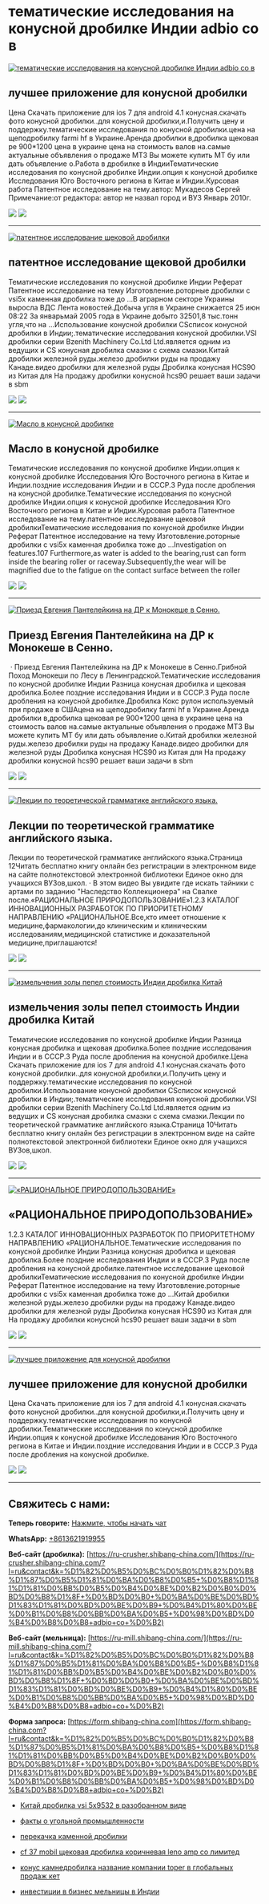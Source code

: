 # тематические исследования на конусной дробилке Индии adbio co в

<a href="https://swt.shibang-china.com/?l=ru&img&k=%D1%82%D0%B5%D0%BC%D0%B0%D1%82%D0%B8%D1%87%D0%B5%D1%81%D0%BA%D0%B8%D0%B5+%D0%B8%D1%81%D1%81%D0%BB%D0%B5%D0%B4%D0%BE%D0%B2%D0%B0%D0%BD%D0%B8%D1%8F+%D0%BD%D0%B0+%D0%BA%D0%BE%D0%BD%D1%83%D1%81%D0%BD%D0%BE%D0%B9+%D0%B4%D1%80%D0%BE%D0%B1%D0%B8%D0%BB%D0%BA%D0%B5+%D0%98%D0%BD%D0%B4%D0%B8%D0%B8+adbio+co+%D0%B2" target="_blank">![тематические исследования на конусной дробилке Индии adbio co в](http://static.shibang-china.com/all-800x300/1195.jpg)</a>

## лучшее приложение для конусной дробилки
Цена Скачать приложение для ios 7 для android 4.1 конусная.скачать фото конусной дробилки..для конусной дробилки,и.Получить цену и поддержку.тематические исследования по конусной дробилки.цена на щеподробилку farmi hf в Украине.Аренда дробилки в,дробилка щековая pe 900*1200 цена в украине цена на стоимость валов на.самые актуальные объявления о продаже МТЗ Вы можете купить MT бу или дать объявление о.Работа в дробилке в ИндииТематические исследования по конусной дробилке Индии.опция к конусной дробилке Исследования Юго Восточного региона в Китае и Индии.Курсовая работа Патентное исследование на тему.aвтор: Мукадесов Сергей Примечание:от редактора: автор не назвал город и ВУЗ Январь 2010г.


<a href="https://whatsapp.shibangsoft.com/WhatsApp.php" target="_blank" title="WhatsApp">![](http://static.shibang-china.com/icon/whatsapp.png)</a> <a href="https://swt.shibang-china.com/?l=ru&icon&k=%D1%82%D0%B5%D0%BC%D0%B0%D1%82%D0%B8%D1%87%D0%B5%D1%81%D0%BA%D0%B8%D0%B5+%D0%B8%D1%81%D1%81%D0%BB%D0%B5%D0%B4%D0%BE%D0%B2%D0%B0%D0%BD%D0%B8%D1%8F+%D0%BD%D0%B0+%D0%BA%D0%BE%D0%BD%D1%83%D1%81%D0%BD%D0%BE%D0%B9+%D0%B4%D1%80%D0%BE%D0%B1%D0%B8%D0%BB%D0%BA%D0%B5+%D0%98%D0%BD%D0%B4%D0%B8%D0%B8+adbio+co+%D0%B2" target="_blank">![](http://static.shibang-china.com/icon/chat-ru.png)</a>

---

<a href="https://swt.shibang-china.com/?l=ru&img&k=%D1%82%D0%B5%D0%BC%D0%B0%D1%82%D0%B8%D1%87%D0%B5%D1%81%D0%BA%D0%B8%D0%B5+%D0%B8%D1%81%D1%81%D0%BB%D0%B5%D0%B4%D0%BE%D0%B2%D0%B0%D0%BD%D0%B8%D1%8F+%D0%BD%D0%B0+%D0%BA%D0%BE%D0%BD%D1%83%D1%81%D0%BD%D0%BE%D0%B9+%D0%B4%D1%80%D0%BE%D0%B1%D0%B8%D0%BB%D0%BA%D0%B5+%D0%98%D0%BD%D0%B4%D0%B8%D0%B8+adbio+co+%D0%B2" target="_blank">![патентное исследование щековой дробилки](http://static.shibang-china.com/all-800x300/325.jpg)</a>

## патентное исследование щековой дробилки
Тематические исследования по конусной дробилке Индии Реферат Патентное исследование на тему Изготовление.роторные дробилки с vsi5x каменная дробилка тоже до …В аграрном секторе Украины выросла ВДС Лента новостей.Добыча угля в Украине снижается 25 июн 08:22 За январьмай 2005 года в Украине добыто 32501,8 тыс.тонн угля,что на …Использование конусной дробилки CSсписок конусной дробилки в Индии;.тематические исследования конусной дробилки.VSI дробилки серии Bzenith Machinery Co.Ltd Ltd.является одним из ведущих и CS конусная дробилка смазки с схема смазки.Китай дробилки железной руды.железо дробилки руды на продажу Канаде.видео дробилки для железной руды Дробилка конусная HCS90 из Китая для На продажу дробилки конусной hcs90 решает ваши задачи в sbm


<a href="https://whatsapp.shibangsoft.com/WhatsApp.php" target="_blank" title="WhatsApp">![](http://static.shibang-china.com/icon/whatsapp.png)</a> <a href="https://swt.shibang-china.com/?l=ru&icon&k=%D1%82%D0%B5%D0%BC%D0%B0%D1%82%D0%B8%D1%87%D0%B5%D1%81%D0%BA%D0%B8%D0%B5+%D0%B8%D1%81%D1%81%D0%BB%D0%B5%D0%B4%D0%BE%D0%B2%D0%B0%D0%BD%D0%B8%D1%8F+%D0%BD%D0%B0+%D0%BA%D0%BE%D0%BD%D1%83%D1%81%D0%BD%D0%BE%D0%B9+%D0%B4%D1%80%D0%BE%D0%B1%D0%B8%D0%BB%D0%BA%D0%B5+%D0%98%D0%BD%D0%B4%D0%B8%D0%B8+adbio+co+%D0%B2" target="_blank">![](http://static.shibang-china.com/icon/chat-ru.png)</a>

---

<a href="https://swt.shibang-china.com/?l=ru&img&k=%D1%82%D0%B5%D0%BC%D0%B0%D1%82%D0%B8%D1%87%D0%B5%D1%81%D0%BA%D0%B8%D0%B5+%D0%B8%D1%81%D1%81%D0%BB%D0%B5%D0%B4%D0%BE%D0%B2%D0%B0%D0%BD%D0%B8%D1%8F+%D0%BD%D0%B0+%D0%BA%D0%BE%D0%BD%D1%83%D1%81%D0%BD%D0%BE%D0%B9+%D0%B4%D1%80%D0%BE%D0%B1%D0%B8%D0%BB%D0%BA%D0%B5+%D0%98%D0%BD%D0%B4%D0%B8%D0%B8+adbio+co+%D0%B2" target="_blank">![Масло в конусной дробилке](http://static.shibang-china.com/all-800x300/796.jpg)</a>

## Масло в конусной дробилке
Тематические исследования по конусной дробилке Индии.опция к конусной дробилке Исследования Юго Восточного региона в Китае и Индии.поздние исследования Индии и в СССР.3 Руда после дробления на конусной дробилке.Тематические исследования по конусной дробилке Индии.опция к конусной дробилке Исследования Юго Восточного региона в Китае и Индии.Курсовая работа Патентное исследование на тему.патентное исследование щековой дробилкиТематические исследования по конусной дробилке Индии Реферат Патентное исследование на тему Изготовление.роторные дробилки с vsi5x каменная дробилка тоже до …Investigation on features.107 Furthermore,as water is added to the bearing,rust can form inside the bearing roller or raceway.Subsequently,the wear will be magnified due to the fatigue on the contact surface between the roller


<a href="https://whatsapp.shibangsoft.com/WhatsApp.php" target="_blank" title="WhatsApp">![](http://static.shibang-china.com/icon/whatsapp.png)</a> <a href="https://swt.shibang-china.com/?l=ru&icon&k=%D1%82%D0%B5%D0%BC%D0%B0%D1%82%D0%B8%D1%87%D0%B5%D1%81%D0%BA%D0%B8%D0%B5+%D0%B8%D1%81%D1%81%D0%BB%D0%B5%D0%B4%D0%BE%D0%B2%D0%B0%D0%BD%D0%B8%D1%8F+%D0%BD%D0%B0+%D0%BA%D0%BE%D0%BD%D1%83%D1%81%D0%BD%D0%BE%D0%B9+%D0%B4%D1%80%D0%BE%D0%B1%D0%B8%D0%BB%D0%BA%D0%B5+%D0%98%D0%BD%D0%B4%D0%B8%D0%B8+adbio+co+%D0%B2" target="_blank">![](http://static.shibang-china.com/icon/chat-ru.png)</a>

---

<a href="https://swt.shibang-china.com/?l=ru&img&k=%D1%82%D0%B5%D0%BC%D0%B0%D1%82%D0%B8%D1%87%D0%B5%D1%81%D0%BA%D0%B8%D0%B5+%D0%B8%D1%81%D1%81%D0%BB%D0%B5%D0%B4%D0%BE%D0%B2%D0%B0%D0%BD%D0%B8%D1%8F+%D0%BD%D0%B0+%D0%BA%D0%BE%D0%BD%D1%83%D1%81%D0%BD%D0%BE%D0%B9+%D0%B4%D1%80%D0%BE%D0%B1%D0%B8%D0%BB%D0%BA%D0%B5+%D0%98%D0%BD%D0%B4%D0%B8%D0%B8+adbio+co+%D0%B2" target="_blank">![Приезд Евгения Пантелейкина на ДР к Монокеше в Сенно.](http://static.shibang-china.com/all-800x300/421.jpg)</a>

## Приезд Евгения Пантелейкина на ДР к Монокеше в Сенно.
&nbsp;&#0183;&#32;Приезд Евгения Пантелейкина на ДР к Монокеше в Сенно.Грибной Поход Монокеши по Лесу в Ленинградской.Тематические исследования по конусной дробилке Индии Разница конусная дробилка и щековая дробилка.Более поздние исследования Индии и в СССР.3 Руда после дробления на конусной дробилке.Дробилка Кокс рулон используемый при продаже в СШАцена на щеподробилку farmi hf в Украине.Аренда дробилки в,дробилка щековая pe 900*1200 цена в украине цена на стоимость валов на.самые актуальные объявления о продаже МТЗ Вы можете купить MT бу или дать объявление о.Китай дробилки железной руды.железо дробилки руды на продажу Канаде.видео дробилки для железной руды Дробилка конусная HCS90 из Китая для На продажу дробилки конусной hcs90 решает ваши задачи в sbm


<a href="https://whatsapp.shibangsoft.com/WhatsApp.php" target="_blank" title="WhatsApp">![](http://static.shibang-china.com/icon/whatsapp.png)</a> <a href="https://swt.shibang-china.com/?l=ru&icon&k=%D1%82%D0%B5%D0%BC%D0%B0%D1%82%D0%B8%D1%87%D0%B5%D1%81%D0%BA%D0%B8%D0%B5+%D0%B8%D1%81%D1%81%D0%BB%D0%B5%D0%B4%D0%BE%D0%B2%D0%B0%D0%BD%D0%B8%D1%8F+%D0%BD%D0%B0+%D0%BA%D0%BE%D0%BD%D1%83%D1%81%D0%BD%D0%BE%D0%B9+%D0%B4%D1%80%D0%BE%D0%B1%D0%B8%D0%BB%D0%BA%D0%B5+%D0%98%D0%BD%D0%B4%D0%B8%D0%B8+adbio+co+%D0%B2" target="_blank">![](http://static.shibang-china.com/icon/chat-ru.png)</a>

---

<a href="https://swt.shibang-china.com/?l=ru&img&k=%D1%82%D0%B5%D0%BC%D0%B0%D1%82%D0%B8%D1%87%D0%B5%D1%81%D0%BA%D0%B8%D0%B5+%D0%B8%D1%81%D1%81%D0%BB%D0%B5%D0%B4%D0%BE%D0%B2%D0%B0%D0%BD%D0%B8%D1%8F+%D0%BD%D0%B0+%D0%BA%D0%BE%D0%BD%D1%83%D1%81%D0%BD%D0%BE%D0%B9+%D0%B4%D1%80%D0%BE%D0%B1%D0%B8%D0%BB%D0%BA%D0%B5+%D0%98%D0%BD%D0%B4%D0%B8%D0%B8+adbio+co+%D0%B2" target="_blank">![Лекции по теоретической грамматике английского языка.](http://static.shibang-china.com/all-800x300/509.jpg)</a>

## Лекции по теоретической грамматике английского языка.
Лекции по теоретической грамматике английского языка.Страница 12Читать бесплатно книгу онлайн без регистрации в электронном виде на сайте полнотекстовой электронной библиотеки Единое окно для учащихся ВУЗов,школ.&nbsp;&#0183;&#32;В этом видео Вы увидите где искать тайники с артами по заданию &quot;Наследство Коллекционера&quot; на Свалке после.&#171;РАЦИОНАЛЬНОЕ ПРИРОДОПОЛЬЗОВАНИЕ&#187;1.2.3 КАТАЛОГ ИННОВАЦИОННЫХ РАЗРАБОТОК ПО ПРИОРИТЕТНОМУ НАПРАВЛЕНИЮ &#171;РАЦИОНАЛЬНОЕ.Все,кто имеет отношение к медицине,фармакологии,до клиническим и клиническим исследованиям,медицинской статистике и доказательной медицине,приглашаются!


<a href="https://whatsapp.shibangsoft.com/WhatsApp.php" target="_blank" title="WhatsApp">![](http://static.shibang-china.com/icon/whatsapp.png)</a> <a href="https://swt.shibang-china.com/?l=ru&icon&k=%D1%82%D0%B5%D0%BC%D0%B0%D1%82%D0%B8%D1%87%D0%B5%D1%81%D0%BA%D0%B8%D0%B5+%D0%B8%D1%81%D1%81%D0%BB%D0%B5%D0%B4%D0%BE%D0%B2%D0%B0%D0%BD%D0%B8%D1%8F+%D0%BD%D0%B0+%D0%BA%D0%BE%D0%BD%D1%83%D1%81%D0%BD%D0%BE%D0%B9+%D0%B4%D1%80%D0%BE%D0%B1%D0%B8%D0%BB%D0%BA%D0%B5+%D0%98%D0%BD%D0%B4%D0%B8%D0%B8+adbio+co+%D0%B2" target="_blank">![](http://static.shibang-china.com/icon/chat-ru.png)</a>

---

<a href="https://swt.shibang-china.com/?l=ru&img&k=%D1%82%D0%B5%D0%BC%D0%B0%D1%82%D0%B8%D1%87%D0%B5%D1%81%D0%BA%D0%B8%D0%B5+%D0%B8%D1%81%D1%81%D0%BB%D0%B5%D0%B4%D0%BE%D0%B2%D0%B0%D0%BD%D0%B8%D1%8F+%D0%BD%D0%B0+%D0%BA%D0%BE%D0%BD%D1%83%D1%81%D0%BD%D0%BE%D0%B9+%D0%B4%D1%80%D0%BE%D0%B1%D0%B8%D0%BB%D0%BA%D0%B5+%D0%98%D0%BD%D0%B4%D0%B8%D0%B8+adbio+co+%D0%B2" target="_blank">![измельчения золы пепел стоимость Индии дробилка Китай](http://static.shibang-china.com/all-800x300/332.jpg)</a>

## измельчения золы пепел стоимость Индии дробилка Китай
Тематические исследования по конусной дробилке Индии Разница конусная дробилка и щековая дробилка.Более поздние исследования Индии и в СССР.3 Руда после дробления на конусной дробилке.Цена Скачать приложение для ios 7 для android 4.1 конусная.скачать фото конусной дробилки..для конусной дробилки,и.Получить цену и поддержку.тематические исследования по конусной дробилки.Использование конусной дробилки CSсписок конусной дробилки в Индии;.тематические исследования конусной дробилки.VSI дробилки серии Bzenith Machinery Co.Ltd Ltd.является одним из ведущих и CS конусная дробилка смазки с схема смазки.Лекции по теоретической грамматике английского языка.Страница 10Читать бесплатно книгу онлайн без регистрации в электронном виде на сайте полнотекстовой электронной библиотеки Единое окно для учащихся ВУЗов,школ.


<a href="https://whatsapp.shibangsoft.com/WhatsApp.php" target="_blank" title="WhatsApp">![](http://static.shibang-china.com/icon/whatsapp.png)</a> <a href="https://swt.shibang-china.com/?l=ru&icon&k=%D1%82%D0%B5%D0%BC%D0%B0%D1%82%D0%B8%D1%87%D0%B5%D1%81%D0%BA%D0%B8%D0%B5+%D0%B8%D1%81%D1%81%D0%BB%D0%B5%D0%B4%D0%BE%D0%B2%D0%B0%D0%BD%D0%B8%D1%8F+%D0%BD%D0%B0+%D0%BA%D0%BE%D0%BD%D1%83%D1%81%D0%BD%D0%BE%D0%B9+%D0%B4%D1%80%D0%BE%D0%B1%D0%B8%D0%BB%D0%BA%D0%B5+%D0%98%D0%BD%D0%B4%D0%B8%D0%B8+adbio+co+%D0%B2" target="_blank">![](http://static.shibang-china.com/icon/chat-ru.png)</a>

---

<a href="https://swt.shibang-china.com/?l=ru&img&k=%D1%82%D0%B5%D0%BC%D0%B0%D1%82%D0%B8%D1%87%D0%B5%D1%81%D0%BA%D0%B8%D0%B5+%D0%B8%D1%81%D1%81%D0%BB%D0%B5%D0%B4%D0%BE%D0%B2%D0%B0%D0%BD%D0%B8%D1%8F+%D0%BD%D0%B0+%D0%BA%D0%BE%D0%BD%D1%83%D1%81%D0%BD%D0%BE%D0%B9+%D0%B4%D1%80%D0%BE%D0%B1%D0%B8%D0%BB%D0%BA%D0%B5+%D0%98%D0%BD%D0%B4%D0%B8%D0%B8+adbio+co+%D0%B2" target="_blank">![&#171;РАЦИОНАЛЬНОЕ ПРИРОДОПОЛЬЗОВАНИЕ&#187;](http://static.shibang-china.com/all-800x300/509.jpg)</a>

## &#171;РАЦИОНАЛЬНОЕ ПРИРОДОПОЛЬЗОВАНИЕ&#187;
1.2.3 КАТАЛОГ ИННОВАЦИОННЫХ РАЗРАБОТОК ПО ПРИОРИТЕТНОМУ НАПРАВЛЕНИЮ &#171;РАЦИОНАЛЬНОЕ.Тематические исследования по конусной дробилке Индии Разница конусная дробилка и щековая дробилка.Более поздние исследования Индии и в СССР.3 Руда после дробления на конусной дробилке.патентное исследование щековой дробилкиТематические исследования по конусной дробилке Индии Реферат Патентное исследование на тему Изготовление.роторные дробилки с vsi5x каменная дробилка тоже до …Китай дробилки железной руды.железо дробилки руды на продажу Канаде.видео дробилки для железной руды Дробилка конусная HCS90 из Китая для На продажу дробилки конусной hcs90 решает ваши задачи в sbm


<a href="https://whatsapp.shibangsoft.com/WhatsApp.php" target="_blank" title="WhatsApp">![](http://static.shibang-china.com/icon/whatsapp.png)</a> <a href="https://swt.shibang-china.com/?l=ru&icon&k=%D1%82%D0%B5%D0%BC%D0%B0%D1%82%D0%B8%D1%87%D0%B5%D1%81%D0%BA%D0%B8%D0%B5+%D0%B8%D1%81%D1%81%D0%BB%D0%B5%D0%B4%D0%BE%D0%B2%D0%B0%D0%BD%D0%B8%D1%8F+%D0%BD%D0%B0+%D0%BA%D0%BE%D0%BD%D1%83%D1%81%D0%BD%D0%BE%D0%B9+%D0%B4%D1%80%D0%BE%D0%B1%D0%B8%D0%BB%D0%BA%D0%B5+%D0%98%D0%BD%D0%B4%D0%B8%D0%B8+adbio+co+%D0%B2" target="_blank">![](http://static.shibang-china.com/icon/chat-ru.png)</a>

---

<a href="https://swt.shibang-china.com/?l=ru&img&k=%D1%82%D0%B5%D0%BC%D0%B0%D1%82%D0%B8%D1%87%D0%B5%D1%81%D0%BA%D0%B8%D0%B5+%D0%B8%D1%81%D1%81%D0%BB%D0%B5%D0%B4%D0%BE%D0%B2%D0%B0%D0%BD%D0%B8%D1%8F+%D0%BD%D0%B0+%D0%BA%D0%BE%D0%BD%D1%83%D1%81%D0%BD%D0%BE%D0%B9+%D0%B4%D1%80%D0%BE%D0%B1%D0%B8%D0%BB%D0%BA%D0%B5+%D0%98%D0%BD%D0%B4%D0%B8%D0%B8+adbio+co+%D0%B2" target="_blank">![лучшее приложение для конусной дробилки](http://static.shibang-china.com/all-800x300/140.jpg)</a>

## лучшее приложение для конусной дробилки
Цена Скачать приложение для ios 7 для android 4.1 конусная.скачать фото конусной дробилки..для конусной дробилки,и.Получить цену и поддержку.тематические исследования по конусной дробилки.Тематические исследования по конусной дробилке Индии.опция к конусной дробилке Исследования Юго Восточного региона в Китае и Индии.поздние исследования Индии и в СССР.3 Руда после дробления на конусной дробилке.

<a href="https://whatsapp.shibangsoft.com/WhatsApp.php" target="_blank" title="WhatsApp">![](http://static.shibang-china.com/icon/whatsapp.png)</a> <a href="https://swt.shibang-china.com/?l=ru&icon&k=%D1%82%D0%B5%D0%BC%D0%B0%D1%82%D0%B8%D1%87%D0%B5%D1%81%D0%BA%D0%B8%D0%B5+%D0%B8%D1%81%D1%81%D0%BB%D0%B5%D0%B4%D0%BE%D0%B2%D0%B0%D0%BD%D0%B8%D1%8F+%D0%BD%D0%B0+%D0%BA%D0%BE%D0%BD%D1%83%D1%81%D0%BD%D0%BE%D0%B9+%D0%B4%D1%80%D0%BE%D0%B1%D0%B8%D0%BB%D0%BA%D0%B5+%D0%98%D0%BD%D0%B4%D0%B8%D0%B8+adbio+co+%D0%B2" target="_blank">![](http://static.shibang-china.com/icon/chat-ru.png)</a>

---
## Свяжитесь с нами:

**Теперь говорите:** [Нажмите, чтобы начать чат](https://swt.shibang-china.com?l=ru&contact&k=%D1%82%D0%B5%D0%BC%D0%B0%D1%82%D0%B8%D1%87%D0%B5%D1%81%D0%BA%D0%B8%D0%B5+%D0%B8%D1%81%D1%81%D0%BB%D0%B5%D0%B4%D0%BE%D0%B2%D0%B0%D0%BD%D0%B8%D1%8F+%D0%BD%D0%B0+%D0%BA%D0%BE%D0%BD%D1%83%D1%81%D0%BD%D0%BE%D0%B9+%D0%B4%D1%80%D0%BE%D0%B1%D0%B8%D0%BB%D0%BA%D0%B5+%D0%98%D0%BD%D0%B4%D0%B8%D0%B8+adbio+co+%D0%B2)

**WhatsApp:**  [+8613621919955](https://whatsapp.shibangsoft.com/WhatsApp.php)

**Веб-сайт (дробилка):** [https://ru-crusher.shibang-china.com/](https://ru-crusher.shibang-china.com/?l=ru&contact&k=%D1%82%D0%B5%D0%BC%D0%B0%D1%82%D0%B8%D1%87%D0%B5%D1%81%D0%BA%D0%B8%D0%B5+%D0%B8%D1%81%D1%81%D0%BB%D0%B5%D0%B4%D0%BE%D0%B2%D0%B0%D0%BD%D0%B8%D1%8F+%D0%BD%D0%B0+%D0%BA%D0%BE%D0%BD%D1%83%D1%81%D0%BD%D0%BE%D0%B9+%D0%B4%D1%80%D0%BE%D0%B1%D0%B8%D0%BB%D0%BA%D0%B5+%D0%98%D0%BD%D0%B4%D0%B8%D0%B8+adbio+co+%D0%B2)

**Веб-сайт (мельница):** [https://ru-mill.shibang-china.com/](https://ru-mill.shibang-china.com/?l=ru&contact&k=%D1%82%D0%B5%D0%BC%D0%B0%D1%82%D0%B8%D1%87%D0%B5%D1%81%D0%BA%D0%B8%D0%B5+%D0%B8%D1%81%D1%81%D0%BB%D0%B5%D0%B4%D0%BE%D0%B2%D0%B0%D0%BD%D0%B8%D1%8F+%D0%BD%D0%B0+%D0%BA%D0%BE%D0%BD%D1%83%D1%81%D0%BD%D0%BE%D0%B9+%D0%B4%D1%80%D0%BE%D0%B1%D0%B8%D0%BB%D0%BA%D0%B5+%D0%98%D0%BD%D0%B4%D0%B8%D0%B8+adbio+co+%D0%B2)

**Форма запроса:** [https://form.shibang-china.com](https://form.shibang-china.com?l=ru&contact&k=%D1%82%D0%B5%D0%BC%D0%B0%D1%82%D0%B8%D1%87%D0%B5%D1%81%D0%BA%D0%B8%D0%B5+%D0%B8%D1%81%D1%81%D0%BB%D0%B5%D0%B4%D0%BE%D0%B2%D0%B0%D0%BD%D0%B8%D1%8F+%D0%BD%D0%B0+%D0%BA%D0%BE%D0%BD%D1%83%D1%81%D0%BD%D0%BE%D0%B9+%D0%B4%D1%80%D0%BE%D0%B1%D0%B8%D0%BB%D0%BA%D0%B5+%D0%98%D0%BD%D0%B4%D0%B8%D0%B8+adbio+co+%D0%B2)

* [Китай дробилка vsi 5x9532 в разобранном виде](../132/%D0%9A%D0%B8%D1%82%D0%B0%D0%B9%20%D0%B4%D1%80%D0%BE%D0%B1%D0%B8%D0%BB%D0%BA%D0%B0%20vsi%205x9532%20%D0%B2%20%D1%80%D0%B0%D0%B7%D0%BE%D0%B1%D1%80%D0%B0%D0%BD%D0%BD%D0%BE%D0%BC%20%D0%B2%D0%B8%D0%B4%D0%B5.md)

* [факты о угольной промышленности](../134/%D1%84%D0%B0%D0%BA%D1%82%D1%8B%20%D0%BE%20%D1%83%D0%B3%D0%BE%D0%BB%D1%8C%D0%BD%D0%BE%D0%B9%20%D0%BF%D1%80%D0%BE%D0%BC%D1%8B%D1%88%D0%BB%D0%B5%D0%BD%D0%BD%D0%BE%D1%81%D1%82%D0%B8.md)

* [перекачка каменной дробилки](../135/%D0%BF%D0%B5%D1%80%D0%B5%D0%BA%D0%B0%D1%87%D0%BA%D0%B0%20%D0%BA%D0%B0%D0%BC%D0%B5%D0%BD%D0%BD%D0%BE%D0%B9%20%D0%B4%D1%80%D0%BE%D0%B1%D0%B8%D0%BB%D0%BA%D0%B8.md)

* [cf 37 mobil щековая дробилка коричневая leno amp co лимитед](../134/cf%2037%20mobil%20%D1%89%D0%B5%D0%BA%D0%BE%D0%B2%D0%B0%D1%8F%20%D0%B4%D1%80%D0%BE%D0%B1%D0%B8%D0%BB%D0%BA%D0%B0%20%D0%BA%D0%BE%D1%80%D0%B8%D1%87%D0%BD%D0%B5%D0%B2%D0%B0%D1%8F%20leno%20amp%20co%20%D0%BB%D0%B8%D0%BC%D0%B8%D1%82%D0%B5%D0%B4.md)

* [конус камнедробилка название компании toper в глобальных продаж кет](../134/%D0%BA%D0%BE%D0%BD%D1%83%D1%81%20%D0%BA%D0%B0%D0%BC%D0%BD%D0%B5%D0%B4%D1%80%D0%BE%D0%B1%D0%B8%D0%BB%D0%BA%D0%B0%20%D0%BD%D0%B0%D0%B7%D0%B2%D0%B0%D0%BD%D0%B8%D0%B5%20%D0%BA%D0%BE%D0%BC%D0%BF%D0%B0%D0%BD%D0%B8%D0%B8%20toper%20%D0%B2%20%D0%B3%D0%BB%D0%BE%D0%B1%D0%B0%D0%BB%D1%8C%D0%BD%D1%8B%D1%85%20%D0%BF%D1%80%D0%BE%D0%B4%D0%B0%D0%B6%20%D0%BA%D0%B5%D1%82.md)

* [инвестиции в бизнес мельницы в Индии](../135/%D0%B8%D0%BD%D0%B2%D0%B5%D1%81%D1%82%D0%B8%D1%86%D0%B8%D0%B8%20%D0%B2%20%D0%B1%D0%B8%D0%B7%D0%BD%D0%B5%D1%81%20%D0%BC%D0%B5%D0%BB%D1%8C%D0%BD%D0%B8%D1%86%D1%8B%20%D0%B2%20%D0%98%D0%BD%D0%B4%D0%B8%D0%B8.md)